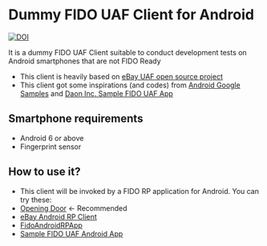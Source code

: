 # Dummy FIDO UAF Client for Android

[![DOI](https://zenodo.org/badge/DOI/10.5281/zenodo.375567.svg)](https://doi.org/10.5281/zenodo.375567)

It is a dummy FIDO UAF Client suitable to conduct development tests on Android smartphones that are not FIDO Ready

- This client is heavily based on [eBay UAF open source project](https://github.com/eBay/UAF)
- This client got some inspirations (and codes) from [Android Google Samples](https://github.com/googlesamples/android-AsymmetricFingerprintDialog) and [Daon Inc. Sample FIDO UAF App](https://github.com/daoninc/fido-android-rp-app)
 
## Smartphone requirements

- Android 6 or above
- Fingerprint sensor

## How to use it?

- This client will be invoked by a FIDO  RP application for Android. You can try these:
 - [Opening Door](https://github.com/emersonmello/openingdoor) <- Recommended
 - [eBay Android RP Client](https://github.com/eBay/UAF)
 - [FidoAndroidRPApp](https://github.com/apowers313/FidoAndroidRPApp)
 - [Sample FIDO UAF Android App](https://github.com/daoninc/fido-android-rp-app)

 
